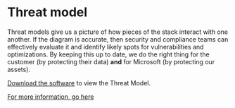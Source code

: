 # Threat model

Threat models give us a picture of how pieces of the stack interact with one
another. If the diagram is accurate, then security and compliance teams can
effectively evaluate it and identify likely spots for vulnerabilities and
optimizations. By keeping this up to date, we do the right thing for the
customer (by protecting their data) **and** for Microsoft (by protecting our
assets).

[Download the software](https://aka.ms/threatmodelingtool) to view the Threat
Model.

[For more information, go here](https://osgwiki.com/wiki/Task_-_Services_Security:_Complete_And_Upload_A_Threat_Model)